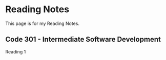 # Reading Notes #

This page is for my Reading Notes.

## Code 301 - Intermediate Software Development

Reading 1